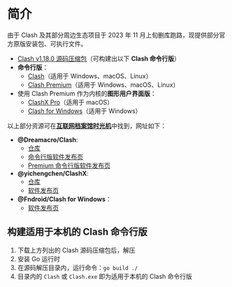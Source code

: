 # 简介

由于 Clash 及其部分周边生态项目于 2023 年 11 月上旬删库跑路，现提供部分官方原版安装包、可执行文件。

- [Clash v1.18.0 源码压缩包](https://github.com/Loyalsoldier/clash-rules/blob/hidden/software/src)（可构建出以下 **Clash 命令行版**）
- **命令行版**：
  - [Clash](https://github.com/Loyalsoldier/clash-rules/blob/hidden/software/clash)（适用于 Windows、macOS、Linux）
  - [Clash Premium](https://github.com/Loyalsoldier/clash-rules/blob/hidden/software/clash-premium)（适用于 Windows、macOS、Linux）
- 使用 Clash Premium 作为内核的**图形用户界面版**：
  - [ClashX Pro](https://github.com/Loyalsoldier/clash-rules/blob/hidden/software/clashx-pro)（适用于 macOS）
  - [Clash for Windows](https://github.com/Loyalsoldier/clash-rules/blob/hidden/software/clash-for-windows)（适用于 Windows）

以上部分资源可在[**互联网档案馆时光机**](https://web.archive.org)中找到，网址如下：

- **@Dreamacro/Clash**:
  - [仓库](https://web.archive.org/web/20231102080544/https://github.com/Dreamacro/clash)
  - [命令行版软件发布页](https://web.archive.org/web/20231102080544/https://github.com/Dreamacro/clash/releases)
  - [Premium 命令行版软件发布页](https://web.archive.org/web/20231102080403/https://github.com/Dreamacro/clash/releases/tag/premium)
- **@yichengchen/ClashX**:
  - [仓库](https://web.archive.org/web/20231103085620/https://github.com/yichengchen/clashX)
  - [软件发布页](https://web.archive.org/web/20231103102433/https://github.com/yichengchen/clashX/releases)
- **@Fndroid/Clash for Windows**：
  - [软件发布页](https://web.archive.org/web/20231101083947/https://github.com/Fndroid/clash_for_windows_pkg/releases)

## 构建适用于本机的 Clash 命令行版

1. 下载上方列出的 Clash 源码压缩包后，解压
2. 安装 Go 运行时
3. 在源码解压目录内，运行命令：`go build ./`
4. 目录内的 `Clash` 或 `Clash.exe` 即为适用于本机的 Clash 命令行版
